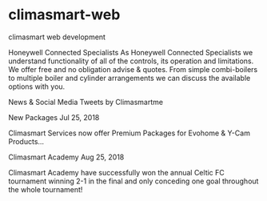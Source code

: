 # climasmart-web
climasmart web development

Honeywell Connected Specialists
As Honeywell Connected Specialists we understand functionality of all of the controls, its operation and limitations. We offer free and no obligation advise & quotes. From simple combi-boilers to multiple boiler and cylinder arrangements we can discuss the available options with you.

News & Social Media
Tweets by Climasmartme
	
New Packages
Jul 25, 2018

Climasmart Services now offer Premium Packages for Evohome & Y-Cam Products...

Climasmart Academy
Aug 25, 2018
 
Climasmart Academy have successfully won the annual Celtic FC tournament winning 2-1 in the final and only conceding one goal throughout the whole tournament!
